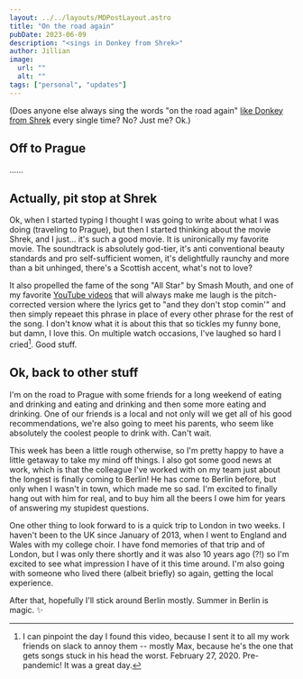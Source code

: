 ```yaml
---
layout: ../../layouts/MDPostLayout.astro
title: "On the road again"
pubDate: 2023-06-09
description: "<sings in Donkey from Shrek>"
author: Jillian
image:
  url: ""
  alt: ""
tags: ["personal", "updates"]
---
```


(Does anyone else always sing the words "on the road again" [like Donkey from Shrek](https://www.youtube.com/watch?v=Myb-eAt_RxY) every single time? No? Just me? Ok.)

## Off to Prague

......

## Actually, pit stop at Shrek

Ok, when I started typing I thought I was going to write about what I was doing (traveling to Prague), but then I started thinking about the movie Shrek, and I just... it's such a good movie. It is unironically my favorite movie. The soundtrack is absolutely god-tier, it's anti conventional beauty standards and pro self-sufficient women, it's delightfully raunchy and more than a bit unhinged, there's a Scottish accent, what's not to love? 

It also propelled the fame of the song "All Star" by Smash Mouth, and one of my favorite [YouTube videos](https://www.youtube.com/watch?v=eT3BFzSD6YY) that will always make me laugh is the pitch-corrected version where the lyrics get to "and they don't stop comin'" and then simply repeaet this phrase in place of every other phrase for the rest of the song. I don't know what it is about this that so tickles my funny bone, but damn, I love this. On multiple watch occasions, I've laughed so hard I cried[^1]. Good stuff. 

## Ok, back to other stuff

I'm on the road to Prague with some friends for a long weekend of eating and drinking and eating and drinking and then some more eating and drinking. One of our friends is a local and not only will we get all of his good recommendations, we're also going to meet his parents, who seem like absolutely the coolest people to drink with. Can't wait.

This week has been a little rough otherwise, so I'm pretty happy to have a little getaway to take my mind off things. I also got some good news at work, which is that the colleague I've worked with on my team just about the longest is finally coming to Berlin! He has come to Berlin before, but only when I wasn't in town, which made me so sad. I'm excited to finally hang out with him for real, and to buy him all the beers I owe him for years of answering my stupidest questions.

One other thing to look forward to is a quick trip to London in two weeks. I haven't been to the UK since January of 2013, when I went to England and Wales with my college choir. I have fond memories of that trip and of London, but I was only there shortly and it was also 10 years ago (?!) so I'm excited to see what impression I have of it this time around. I'm also going with someone who lived there (albeit briefly) so again, getting the local experience.

After that, hopefully I'll stick around Berlin mostly. Summer in Berlin is magic. ✨

[^1]: I can pinpoint the day I found this video, because I sent it to all my work friends on slack to annoy them -- mostly Max, because he's the one that gets songs stuck in his head the worst. February 27, 2020. Pre-pandemic! It was a great day.

